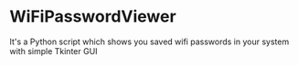 # WiFiPasswordViewer
It's a Python script which shows you saved wifi passwords in your system with simple Tkinter GUI 
